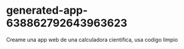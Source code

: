 # generated-app-638862792643963623
Creame una app web de una calculadora cientifica, usa codigo limpio
